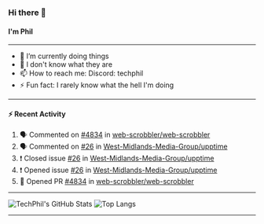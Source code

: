 ### Hi there 👋
#### I'm Phil

---

- 🔭 I’m currently doing things
- 🌱 I don't know what they are
- 📫 How to reach me: Discord: techphil
- ⚡ Fun fact: I rarely know what the hell I'm doing

---

#### ⚡ Recent Activity
<!--START_SECTION:activity-->
1. 🗣 Commented on [#4834](https://github.com//web-scrobbler/web-scrobbler/issues/4834) in [web-scrobbler/web-scrobbler](https://github.com//web-scrobbler/web-scrobbler)
2. 🗣 Commented on [#26](https://github.com//West-Midlands-Media-Group/upptime/issues/26) in [West-Midlands-Media-Group/upptime](https://github.com//West-Midlands-Media-Group/upptime)
3. ❗️ Closed issue [#26](https://github.com//West-Midlands-Media-Group/upptime/issues/26) in [West-Midlands-Media-Group/upptime](https://github.com//West-Midlands-Media-Group/upptime)
4. ❗️ Opened issue [#26](https://github.com//West-Midlands-Media-Group/upptime/issues/26) in [West-Midlands-Media-Group/upptime](https://github.com//West-Midlands-Media-Group/upptime)
5. 💪 Opened PR [#4834](https://github.com//web-scrobbler/web-scrobbler/pull/4834) in [web-scrobbler/web-scrobbler](https://github.com//web-scrobbler/web-scrobbler)
<!--END_SECTION:activity-->

---

![TechPhil's GitHub Stats](https://github-readme-stats.vercel.app/api?username=techphil&count_private=true)
![Top Langs](https://github-readme-stats.vercel.app/api/top-langs/?username=techphil)

---

